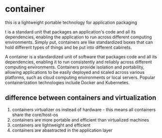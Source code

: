 # container

this is a lightweight portable technology for application packaging

t is a standard unit that packages an application's code and all its dependencies, enabling the application to run across different computing environments. Simply put, containers are like standardized boxes that can hold different types of things and be put into different cabinets.

A container is a standardized unit of software that packages code and all its dependencies, enabling it to run consistently and reliably across different computing environments. Containers provide isolation and portability, allowing applications to be easily deployed and scaled across various platforms, such as cloud computing environments or local servers. Popular containerization technologies include Docker and Kubernetes.

## difference between containers and virtualization

1. containers virtualizer os instead of hardware -  this means all containers share the core/host-os
2. containers are more portable and efficient than virtualized machines
3. containers are lightweight and efficient
4. containers are abastracted in the application layer
